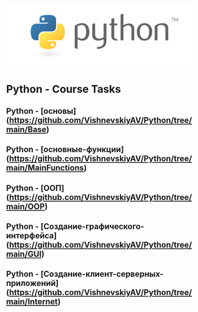 <img src="test.png"><br>

# Python - Course Tasks
## Python - [основы] (https://github.com/VishnevskiyAV/Python/tree/main/Base)
## Python - [основные-функции] (https://github.com/VishnevskiyAV/Python/tree/main/MainFunctions)
## Python - [ООП] (https://github.com/VishnevskiyAV/Python/tree/main/OOP)
## Python - [Создание-графического-интерфейса] (https://github.com/VishnevskiyAV/Python/tree/main/GUI)
## Python - [Создание-клиент-серверных-приложений] (https://github.com/VishnevskiyAV/Python/tree/main/Internet)